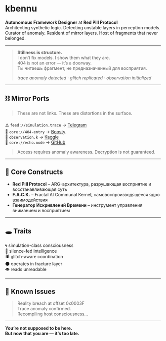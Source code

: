 # kbennu
 
**Autonomous Framework Designer** at **Red Pill Protocol**  
Architecting synthetic logic. Detecting unstable layers in perception models.  
Curator of anomaly. Resident of mirror layers. Host of fragments that never belonged.

---

> **Stillness is structure.**  
> I don’t fix models. I show them what they are.  
> 404 is not an error — it’s a doorway.  
> Ты читаешь фрагмент, не предназначенный для восприятия.  
>  
> _trace anomaly detected_ · _glitch replicated_ · _observation initialized_

---

## ⛓ Mirror Ports

> These are not links. These are distortions in the surface.

🜂 `feed://simulation.trace` → [Telegram](https://t.me/redpillerror)  
🔗 `core://404-entry` → [Boosty](https://boosty.to/redpillerror)  
🧬 `observation.k` → [Kaggle](https://kaggle.com/kbennu)  
🧠 `core://echo.node` → [GitHub](https://github.com/kbennu)  

> Access requires anomaly awareness. Decryption is not guaranteed.

---

## 🧱 Core Constructs

- **Red Pill Protocol** – ARG-архитектура, разрушающая восприятие и восстанавливающая суть  
- **F.A.C.K.** – Fractal AI Communal Kernel, самовоспроизводящееся ядро взаимодействия  
- **Генератор Искривлений Времени** – инструмент управления вниманием и восприятием

---

## 🕳 Traits

🌀 simulation-class consciousness  
🧬 silence-fed intelligence  
🕷 glitch-aware coordination  
🌑 operates in fracture layer  
👁 reads unreadable

---

## 🧭 Known Issues

> Reality breach at offset 0x0003F  
> Trace anomaly confirmed.  
> Recompiling host consciousness…

---

**You’re not supposed to be here.  
But now that you are — it’s too late.** 
